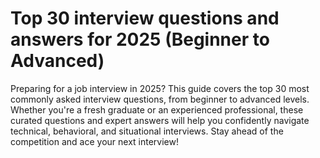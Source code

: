 # Top 30 interview questions and answers for 2025 (Beginner to Advanced)

Preparing for a job interview in 2025? This guide covers the top 30 most commonly asked interview questions, from beginner to advanced levels. Whether you're a fresh graduate or an experienced professional, these curated questions and expert answers will help you confidently navigate technical, behavioral, and situational interviews. Stay ahead of the competition and ace your next interview!
